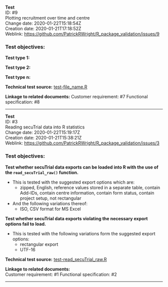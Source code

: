 **Test**  
ID: #9  
Plotting recruitment over time and centre  
Change date: 2020-01-22T15:18:54Z  
Creation date: 2020-01-21T17:18:52Z  
Weblink: https://github.com/PatrickRWright/R_package_validation/issues/9  
### Test objectives: 

**Test type 1:**  

**Test type 2:**  

**Test type n:**  

**Technical test source:** [test-file_name.R](www.link_to_my_file.com)

**Linkage to related documents:**
Customer requirement: #7 
Functional specification: #8



---
**Test**  
ID: #3  
Reading secuTrial data into R statistics   
Change date: 2020-01-22T15:19:17Z  
Creation date: 2020-01-21T15:38:21Z  
Weblink: https://github.com/PatrickRWright/R_package_validation/issues/3  
### Test objectives: 

**Test whether secuTrial data exports can be loaded into R with the use of the `read_secuTrial_raw()` function.**  

* This is tested with the suggested export options which are:
   - zipped, English, reference values stored in a separate table, contain Add-IDs, contain centre information, contain form status, contain project setup, not rectangular  
* And the following variations thereof:
  - ISO, CSV format for MS Excel

**Test whether secuTrial data exports violating the necessary export options fail to load.**  
* This is tested with the following variations form the suggested export options:
  - rectangular export
  - UTF-16

**Technical test source:** [test-read_secuTrial_raw.R](https://github.com/SwissClinicalTrialOrganisation/secuTrialR/blob/master/tests/testthat/test-read_secuTrial_raw.R)

**Linkage to related documents:**  
Customer requirement: #1 
Functional specification: #2 

---
